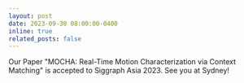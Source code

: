 ```yaml
---
layout: post
date: 2023-09-30 08:00:00-0400
inline: true
related_posts: false
---
```


Our Paper "MOCHA: Real-Time Motion Characterization via Context Matching" is accepted to Siggraph Asia 2023. See you at Sydney!